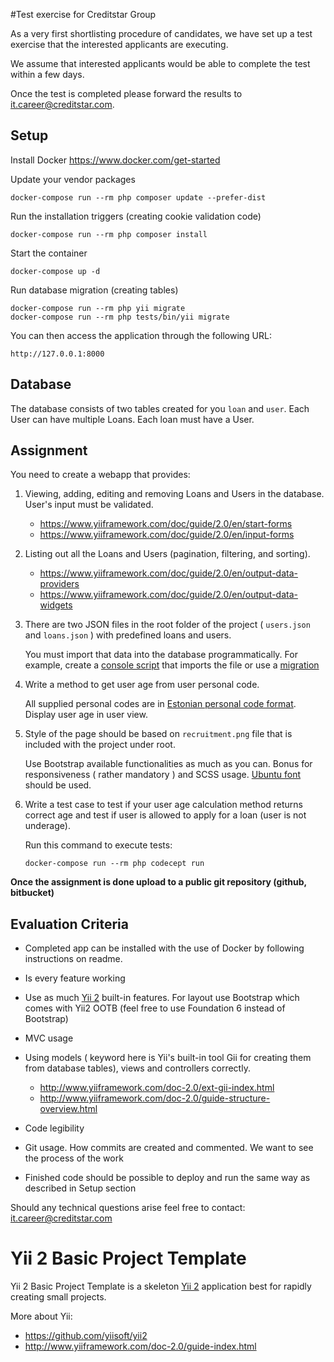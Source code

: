 #Test exercise for Creditstar Group

As a very first shortlisting procedure of candidates, we have set up a test exercise that the interested applicants are executing.  

We assume that interested applicants would be able to complete the test within a few days. 

Once the test is completed please forward the results to <it.career@creditstar.com>.

## Setup

Install Docker https://www.docker.com/get-started

Update your vendor packages

    docker-compose run --rm php composer update --prefer-dist
    
Run the installation triggers (creating cookie validation code)

    docker-compose run --rm php composer install    
    
Start the container

    docker-compose up -d
    
Run database migration (creating tables)

    docker-compose run --rm php yii migrate    
    docker-compose run --rm php tests/bin/yii migrate    
        
You can then access the application through the following URL:

    http://127.0.0.1:8000

## Database

The database consists of two tables created for you ```loan``` and ```user```. Each User can have multiple Loans. Each loan must have a User.

## Assignment

You need to create a webapp that provides:

1.  Viewing, adding, editing and removing Loans and Users in the database. User's input must be validated.
    * https://www.yiiframework.com/doc/guide/2.0/en/start-forms
    * https://www.yiiframework.com/doc/guide/2.0/en/input-forms

2.  Listing out all the Loans and Users (pagination, filtering, and sorting).
    * https://www.yiiframework.com/doc/guide/2.0/en/output-data-providers
    * https://www.yiiframework.com/doc/guide/2.0/en/output-data-widgets

3.  There are two JSON files in the root folder of the project ( ```users.json``` and ```loans.json``` ) with predefined loans and users. 

    You must import that data into the database programmatically. For example, create a [console script](https://www.yiiframework.com/doc/guide/2.0/en/tutorial-console) that imports the file or use a [migration](https://www.yiiframework.com/doc/guide/2.0/en/db-migrations)

4.  Write a method to get user age from user personal code. 
    
    All supplied personal codes are in [Estonian personal code format](https://en.wikipedia.org/wiki/National_identification_number#Estonia).
    Display user age in user view.

5.  Style of the page should be based on ```recruitment.png``` file that is included with the project under root.

    Use Bootstrap available functionalities as much as you can. Bonus for responsiveness ( rather mandatory ) and SCSS usage. [Ubuntu font](http://font.ubuntu.com) should be used.

6.  Write a test case to test if your user age calculation method returns correct age and test if user is allowed to apply for a loan (user is not underage).

    Run this command to execute tests:

        docker-compose run --rm php codecept run
    
**Once the assignment is done upload to a public git repository (github, bitbucket)**

## Evaluation Criteria

*  Completed app can be installed with the use of Docker by following instructions on readme.
*  Is every feature working
*  Use as much [Yii 2](https://www.yiiframework.com) built-in features. For layout use Bootstrap which comes with Yii2 OOTB (feel free to use Foundation 6 instead of Bootstrap)
*  MVC usage
*  Using models ( keyword here is Yii's built-in tool Gii for creating them from database tables), views and controllers correctly.
    *  http://www.yiiframework.com/doc-2.0/ext-gii-index.html
    *  http://www.yiiframework.com/doc-2.0/guide-structure-overview.html
   
*  Code legibility
*  Git usage. How commits are created and commented. We want to see the process of the work
*  Finished code should be possible to deploy and run the same way as described in Setup section

Should any technical questions arise feel free to contact: <it.career@creditstar.com>


Yii 2 Basic Project Template
============================

Yii 2 Basic Project Template is a skeleton [Yii 2](http://www.yiiframework.com/) application best for
rapidly creating small projects.

More about Yii:
* https://github.com/yiisoft/yii2
* http://www.yiiframework.com/doc-2.0/guide-index.html
